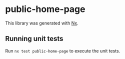 # public-home-page

This library was generated with [Nx](https://nx.dev).

## Running unit tests

Run `nx test public-home-page` to execute the unit tests.
